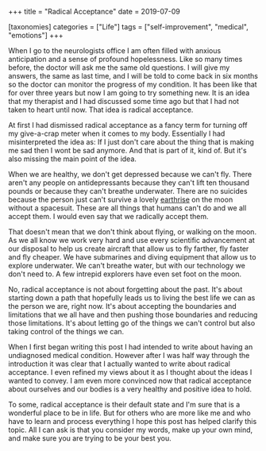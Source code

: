 +++
title = "Radical Acceptance"
date = 2019-07-09

[taxonomies]
categories = ["Life"]
tags = ["self-improvement", "medical", "emotions"]
+++

When I go to the neurologists office I am often filled with anxious anticipation and a sense of profound hopelessness. Like so many times before, the doctor will ask me the same old questions. I will give my answers, the same as last time, and I will be told to come back in six months so the doctor can monitor the progress of my condition. It has been like that for over three years but now I am going to try something new. It is an idea that my therapist and I had discussed some time ago but that I had not taken to heart until now. That idea is radical acceptance. 

<!-- more -->

At first I had dismissed radical acceptance as a fancy term for turning off my give-a-crap meter when it comes to my body. Essentially I had misinterpreted the idea as: If I just don't care about the thing that is making me sad then I wont be sad anymore. And that is part of it, kind of. But it's also missing the main point of the idea.

When we are healthy, we don't get depressed because we can't fly. There aren't any people on antidepressants because they can't lift ten thousand pounds or because they can't breathe underwater. There are no suicides because the person just can't survive a lovely [earthrise](https://www.nasa.gov/multimedia/imagegallery/image_feature_1249.html) on the moon without a spacesuit. These are all things that humans can't do and we all accept them. I would even say that we radically accept them.

That doesn't mean that we don't think about flying, or walking on the moon. As we all know we work very hard and use every scientific advancement at our disposal to help us create aircraft that allow us to fly farther, fly faster and fly cheaper. We have submarines and diving equipment that allow us to explore underwater. We can't breathe water, but with our technology we don't need to. A few intrepid explorers have even set foot on the moon.

No, radical acceptance is not about forgetting about the past. It's about starting down a path that hopefully leads us to living the best life we can as the person we are, right now. It's about accepting the boundaries and limitations that we all have and then pushing those boundaries and reducing those limitations. It's about letting go of the things we can't control but also taking control of the things we can.

When I first began writing this post I had intended to write about having an undiagnosed medical condition. However after I was half way through the introduction it was clear that I actually wanted to write about radical acceptance. I even refined my views about it as I thought about the ideas I wanted to convey. I am even more convinced now that radical acceptance about ourselves and our bodies is a very healthy and positive idea to hold.

To some, radical acceptance is their default state and I'm sure that is a wonderful place to be in life. But for others who are more like me and who have to learn and process everything I hope this post has helped clarify this topic. All I can ask is that you consider my words, make up your own mind, and make sure you are trying to be your best you.

